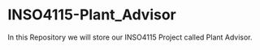 # INSO4115-Plant_Advisor
In this Repository we will store our INSO4115 Project called Plant Advisor.
